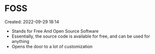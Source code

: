 # FOSS
Created: 2022-09-29 18:14

- Stands for Free And Open Source Software
- Essentially, the source code is available for free, and can be used for anything
- Opens the door to a lot of customization